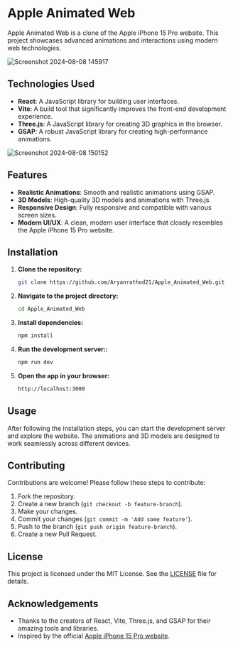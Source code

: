 # Apple Animated Web

Apple Animated Web is a clone of the Apple iPhone 15 Pro website. This project showcases advanced animations and interactions using modern web technologies. 

![Screenshot 2024-08-08 145917](https://github.com/user-attachments/assets/5344363a-f336-48eb-90a4-3b5e4b32ac8b)

## Technologies Used

- **React**: A JavaScript library for building user interfaces.
- **Vite**: A build tool that significantly improves the front-end development experience.
- **Three.js**: A JavaScript library for creating 3D graphics in the browser.
- **GSAP**: A robust JavaScript library for creating high-performance animations.

![Screenshot 2024-08-08 150152](https://github.com/user-attachments/assets/0c03dc70-e156-4932-a6ac-5588da74797e)

## Features

- **Realistic Animations**: Smooth and realistic animations using GSAP.
- **3D Models**: High-quality 3D models and animations with Three.js.
- **Responsive Design**: Fully responsive and compatible with various screen sizes.
- **Modern UI/UX**: A clean, modern user interface that closely resembles the Apple iPhone 15 Pro website.

## Installation

1. **Clone the repository:**
   ```bash
   git clone https://github.com/Aryanrathod21/Apple_Animated_Web.git

2. **Navigate to the project directory:**
   ```bash
   cd Apple_Animated_Web

3. **Install dependencies:**
   ```bash
   npm install

4. **Run the development server::**
   ```bash
   npm run dev

5. **Open the app in your browser:**
   ```bash
   http://localhost:3000

## Usage

After following the installation steps, you can start the development server and explore the website. The animations and 3D models are designed to work seamlessly across different devices.

## Contributing

Contributions are welcome! Please follow these steps to contribute:

1. Fork the repository.
2. Create a new branch (`git checkout -b feature-branch`).
3. Make your changes.
4. Commit your changes (`git commit -m 'Add some feature'`).
5. Push to the branch (`git push origin feature-branch`).
6. Create a new Pull Request.

## License

This project is licensed under the MIT License. See the [LICENSE](LICENSE) file for details.

## Acknowledgements

- Thanks to the creators of React, Vite, Three.js, and GSAP for their amazing tools and libraries.
- Inspired by the official [Apple iPhone 15 Pro website](https://www.apple.com/iphone-15-pro/).
   
